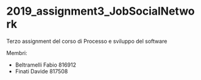 # 2019_assignment3_JobSocialNetwork

Terzo assignment del corso di Processo e sviluppo del software  

Membri:  
- Beltramelli Fabio 816912  
- Finati Davide 817508  
